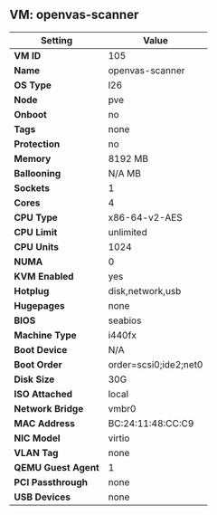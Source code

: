## VM: openvas-scanner

| Setting               | Value                                   |
|------------------------|-----------------------------------------|
| **VM ID**              | 105                                  |
| **Name**               | openvas-scanner                                |
| **OS Type**            | l26                         |
| **Node**               | pve                                  |
| **Onboot**             | no                          |
| **Tags**               | none                          |
| **Protection**         | no                      |
| **Memory**             | 8192 MB                      |
| **Ballooning**         | N/A MB                     |
| **Sockets**            | 1                          |
| **Cores**              | 4                            |
| **CPU Type**           | x86-64-v2-AES                   |
| **CPU Limit**          | unlimited                 |
| **CPU Units**          | 1024                      |
| **NUMA**               | 0                      |
| **KVM Enabled**        | yes                            |
| **Hotplug**            | disk,network,usb          |
| **Hugepages**          | none                     |
| **BIOS**               | seabios                       |
| **Machine Type**       | i440fx                     |
| **Boot Device**        | N/A                       |
| **Boot Order**         | order=scsi0;ide2;net0                      |
| **Disk Size**          | 30G                           |
| **ISO Attached**       |  local                           |
| **Network Bridge**     | vmbr0                       |
| **MAC Address**        | BC:24:11:48:CC:C9                            |
| **NIC Model**          | virtio                       |
| **VLAN Tag**           | none                          |
| **QEMU Guest Agent**   | 1                     |
| **PCI Passthrough**    | none                           |
| **USB Devices**        | none                           |
